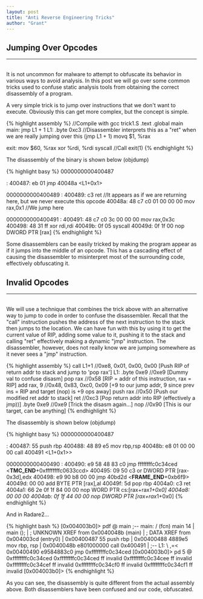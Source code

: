 ```yaml
---
layout: post
title: "Anti Reverse Engineering Tricks"
author: "Grant"
---
```


## Jumping Over Opcodes
<hr>
<br>
It is not uncommon for malware to attempt to obfuscate its behavior in various ways to avoid analysis. In this post we will go over
some common tricks used to confuse static analysis tools from obtaining the correct disassembly of a program.

A very simple trick is to jump over instructions that we don't want to execute. Obviously this can get more complex, but the concept is simple.

{% highlight assembly %}
//Compile with gcc trick1.S
.text
.global main
main:
	jmp L1 + 1
L1:
	.byte 0xc3               //Disassembler interprets this as a "ret" when we are really jumping over this (jmp L1 + 1)
	movq $1, %rax

exit:
	mov $60, %rax
	xor %rdi, %rdi
	syscall                  //Call exit(1)
{% endhighlight %}

The disassembly of the binary is shown below (objdump)

{% highlight basy %}
0000000000400487 <main>:
  400487:	eb 01                	jmp    40048a <L1+0x1>

0000000000400489 <L1>:
  400489:	c3                   	ret                 //It appears as if we are returning here, but we never execute this opcode
  40048a:	48 c7 c0 01 00 00 00 	mov    rax,0x1      //We jump here

0000000000400491 <exit>:
  400491:	48 c7 c0 3c 00 00 00 	mov    rax,0x3c
  400498:	48 31 ff             	xor    rdi,rdi
  40049b:	0f 05                	syscall
  40049d:	0f 1f 00             	nop    DWORD PTR [rax]
{% endhighlight %}

Some disassemblers can be easily tricked by making the program appear as if it jumps into the middle of an opcode. This has a cascading effect
  of causing the disassembler to misinterpret most of the surrounding code, effectively obfuscating it.

## Invalid Opcodes
<hr>
<br>
We will use a technique that combines the trick above with an alternative way to jump to code in order to confuse the disassembler.
  Recall that the "call" instruction pushes the address of the next instruction to the stack then jumps to the location.
  We can have fun with this by using it to get the current value of RIP, adding some value to it, pushing it to the stack and calling "ret"
  effectively making a dynamic "jmp" instruction. The disassembler, however, does not really know we are jumping somewhere as it never
  sees a "jmp" instruction.

{% highlight assembly %}
call L1+1		//0xe8, 0x01, 0x00, 0x00	[Push RIP of return addr to stack and jump to 'pop rax']
L1: .byte 0xe9          //0xe9 				[Dummy val to confuse disasm]
pop rax 		//0x58 				[RIP = addr of this instruction, rax = RIP]
add rax, 9		//0x48, 0x83, 0xc0, 0x09	[+9 to our jump addr, 9 since prev ins = RIP and target (nop) is +9 ops away]
push rax		//0x50				[Push our modified ret addr to stack]
ret			//0xc3				[Pop return addr into RIP (effectively a jmp))]
.byte 0xe9 		//0xe9				[Trick the disasm again...]
nop			//0x90				[This is our target, can be anything]
{% endhighlight %}

The disassembly is shown below (objdump)

{% highlight basy %}
0000000000400487 <main>:
  400487:	55                   	push   rbp
  400488:	48 89 e5             	mov    rbp,rsp
  40048b:	e8 01 00 00 00       	call   400491 <L1+0x1>>

0000000000400490 <L1>:
  400490:	e9 58 48 83 c0       	jmp    ffffffffc0c34ced <__TMC_END__+0xffffffffc0633ccd>
  400495:	09 50 c3             	or     DWORD PTR [rax-0x3d],edx
  400498:	e9 90 b8 00 00       	jmp    40bd2d <__FRAME_END__+0xb6f9>
  40049d:	00 00                	add    BYTE PTR [rax],al
  40049f:	5d                   	pop    rbp
  4004a0:	c3                   	ret
  4004a1:	66 2e 0f 1f 84 00 00 	nop    WORD PTR cs:[rax+rax*1+0x0]
  4004a8:	00 00 00
  4004ab:	0f 1f 44 00 00       	nop    DWORD PTR [rax+rax*1+0x0]
{% endhighlight %}

And in Radare2...

{% highlight bash %}
[0x004003b0]> pdf @ main
            ;-- main:
/ (fcn) main 14
|   main ();
|              ; UNKNOWN XREF from 0x0040048b (main)
|              ; DATA XREF from 0x004003cd (entry0)
|           0x00400487      55             push rbp
|           0x00400488      4889e5         mov rbp, rsp
|           0x0040048b      e801000000     call 0x400491
|           ;-- L1:
\       ,=< 0x00400490      e9584883c0     jmp 0xffffffffc0c34ced
[0x004003b0]> pd 5 @ 0xffffffffc0c34ced
            0xffffffffc0c34ced      ff             invalid
            0xffffffffc0c34cee      ff             invalid
            0xffffffffc0c34cef      ff             invalid
            0xffffffffc0c34cf0      ff             invalid
            0xffffffffc0c34cf1      ff             invalid
[0x004003b0]>
{% endhighlight %}

As you can see, the disassembly is quite different from the actual assembly above. Both disassemblers have been confused and our code, obfuscated.